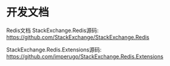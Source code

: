 # 开发文档

Redis文档
StackExchange.Redis源码: <https://github.com/StackExchange/StackExchange.Redis>

StackExchange.Redis.Extensions源码: <https://github.com/imperugo/StackExchange.Redis.Extensions>
